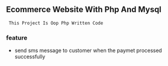 ## Ecommerce Website With Php And Mysql

` This Project Is Oop Php Written Code`

### feature

- send sms message to customer when the paymet processed successfully

